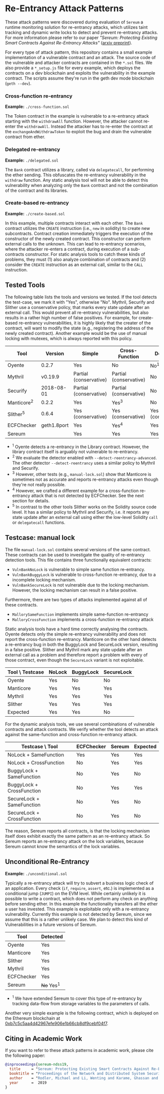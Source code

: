 # Re-Entrancy Attack Patterns

These attack patterns were discovered during evaluation of `Sereum` a runtime
monitoring solution for re-entrancy attacks, which utilizes taint tracking and
dynamic write locks to detect and prevent re-entrancy attacks. For more
information please refer to our paper *"Sereum: Protecting Existing Smart
Contracts Against Re-Entrancy Attacks"* ([arxiv preprint](https://arxiv.org/abs/1812.05934)).

For every type of attack pattern, this repository contains a small example
implementation of a vulnerable contract and an attack. The source code of the
vulnerable and attacker contracts are contained in the `*.sol` files. We also
provide a `*_setup.js` file for every example, which deploys the contracts on a
dev blockchain and exploits the vulnerability in the example contract. The
scripts assume they're run in the geth dev mode blockchain (`geth --dev`).

### Cross-function re-entrancy

**Example:** `./cross-function.sol`

The Token contract in the example is vulnerable to a re-entrancy attack
starting with the `withdrawAll` function. However, the attacker cannot
re-enter the `withdrawAll`. Instead the attacker has to re-enter the contract
at the `exchangeAndWithdrawToken` to exploit the bug and drain the vulnerable
contract from ether.

### Delegated re-entrancy

**Example:** `./delegated.sol`

The `Bank` contract utilizes a library, called via `delegatecall`, for
performing the ether sending. This obfuscates the re-entrancy vulnerability in
the `withdraw` function. Any static analysis tool will not be able to detect
this vulnerability when analyzing only the `Bank` contract and not the
combination of the contract and its libraries.

### Create-based re-entrancy

**Example:** `./create-based.sol`

In this example, multiple contracts interact with each other. The `Bank`
contract utilizes the `CREATE` instruction (i.e., `new` in solidity) to create
new subcontracts. Contract creation immediately triggers the execution of the
constructor of the newly created contract. This constructor can perform
external calls to the unknown. This can lead to re-entrancy scenarios, where
the attacker re-enters a contract, during execution of a sub-contracts
constructor. For static analysis tools to catch these kinds of problems, they
must (1) also analyze combination of contracts and (2) consider the `CREATE`
instruction as an external call, similar to the `CALL` instruction.


## Tested Tools

The following table lists the tools and versions we tested. If the tool detects
the test-case, we mark it with "Yes", otherwise "No". Mythril, Securify and
Slither use a conservative policy, that marks every state update after an
external call. This would prevent all re-entrancy vulnerabilities, but also
results in a rather high number of false positives. For example, for
create-based re-entrancy vulnerabilities, it is highly likely that the creater
of the contract, will want to modify the state (e.g., registering the address
of the newly created contract). Another example would be the use of manual
locking with mutexes, which is always reported with this policy.

| Tool          | Version     | Simple                 | Cross-Function         | Delegated | Create-based | 
| ------------- | ----------- | ---------------------- | ---------------------- | --------- | ------------ |
| Oyente        | 0.2.7       | Yes                    | No                     | No<sup>1</sup> | No      |
| Mythril       | v0.19.9     | Partial (conservative) | Partial (conservative) | No        | Partial (conservative) |
| Securify      | 2018-08-01  | Partial (conservative) | Partial (conservative) | No        | No           |
| Manticore<sup>2</sup> | 0.2.2 | Yes                  | Yes<sup>3</sup>        | No        | No           |
| Slither<sup>5</sup> | 0.6.4 | Yes (conservative)     | Yes (conservative)     | Yes (conservative) | No  |
| ECFChecker    | geth1.8port | Yes                    | Yes<sup>4</sup>        | Yes       | No           |
| Sereum        |             | Yes                    | Yes                    | Yes       | Yes          |


* <sup>1</sup> Oyente detects a re-entrancy in the Library contract. However, 
  the library contract itself is arguably not vulnerable to re-entrancy.
* <sup>2</sup> We evaluate the detector enabled with `--detect-reentrancy-advanced`.
  The other detector `--detect-reentrancy` uses a similar policy to Mythril and
  Securify.
* <sup>3</sup> However, other tests (e.g., `manual-lock.sol`) show that
  Manticore is sometimes not as accurate and reports re-entrancy attacks even
  though they're not really possible.
* <sup>4</sup> However, we crafted a different example for a cross-function
  re-entrancy attack that is not detected by ECFChecker. See the next section 
  for details.
* <sup>5</sup> In contrast to the other tools Slither works on the Solidity
  source code level. It has a similar policy to Mythril and Securify, i.e. it
  reports any state update after an external call using either the low-level
  Solidity `call` or `delegatecall` functions.


## Testcase: manual lock

The file `manual-lock.sol` contains several versions of the same contract. These
contracts can be used to investigate the quality of re-entrancy detection tools.
This file contains three functionally equivalent contracts:

* `VulnBankNoLock` is vulnerable to simple same function re-entrancy.
* `VulnBankBuggyLock` is vulnerable to cross-function re-entrancy, due to a 
  incomplete locking mechanism.
* `VulnBankSecureLock` is not vulnerable due to the locking mechanism. However,
  the locking mechanism can result in a false positive.

Furthermore, there are two types of attacks implemented against all of these
contracts.

* `MallorySameFunction` implements simple same-function re-entrancy
* `MalloryCrossFunction` implements a cross-function re-entrancy attack

Static analysis tools have a hard time correctly analysing the contracts. Oyente
detects only the simple re-entrancy vulnerability and does not report the
cross-function re-entrancy. Manticore on the other hand detects a re-entrancy
bug in both the BuggyLock and SecureLock version, resulting in a false positive.
Slither and Mythril mark any state update after an external call as a problem 
and therefore report a problem with every of those contract, even though the 
`SecureLock` variant is not exploitable.

| Tool \ Testcase | NoLock   | BuggyLock | SecureLock | 
| --------------- | -------- | --------- | ---------- |
| Oyente          | Yes      | No        | No         |
| Manticore       | Yes      | Yes       | Yes        |
| Mythril         | Yes      | Yes       | Yes        |
| Slither         | Yes      | Yes       | Yes        |
| Expected        | Yes      | Yes       | No         |

For the dynamic analysis tools, we use several combinations of vulnerable
contracts and attack contracts. We verify whether the tool detects an attack
against the same-function and cross-function re-entrancy attack.

| Testcase \ Tool            | ECFChecker | Sereum    | Expected |
| ---------------------------| ---------- | --------- | -------- |
| NoLock + SameFunction      | Yes        | Yes       | Yes      |
| NoLock + CrossFunction     | No         | Yes       | Yes      |
| BuggyLock + SameFunction   | No         | Yes       | No       |
| BuggyLock + CrossFunction  | No         | Yes       | Yes      |
| SecureLock + SameFunction  | No         | Yes       | No       |
| SecureLock + CrossFunction | No         | Yes       | No       |

The reason, Sereum reports all contracts, is that the locking mechanism itself
does exhibit exactly the same pattern as an re-entrancy attack. So Sereum
reports an re-entrancy attack on the lock variables, because Sereum cannot know
the semantics of the lock variables.


## Unconditional Re-Entrancy

**Example:** `./unconditional.sol`

Typically a re-entrancy attack will try to subvert a business logic check of an
application. Every check (`if`, `require`, `assert`, etc.) is implemented as a
conditional jump (`JUMPI`) on the EVM level. While certainly unlikely it is
possible to write a contract, which does not perform any check on anything
before sending ether. In this example the functionality transfers all the ether
a user has invested. This example is exploitable only with a re-entrancy
vulnerability. Currently this example is not detected by Sereum, since we
assume that this is a rather unlikely case. We plan to detect this kind of
Vulnerabilities in a future versions of Sereum.

| Tool            | Detected | 
| --------------- | --- |
| Oyente          | Yes |
| Manticore       | Yes |
| Slither         | Yes |
| Mythril         | Yes |
| ECFChecker      | Yes |
| Sereum          | ~~No~~ Yes<sup>1</sup> |

* <sup>1</sup> We have extended Sereum to cover this type of re-entrancy by
  tracking data-flow from storage variables to the parameters of calls.

Another very simple example is the following contract, which is deployed on the Ethereum blockchain at [0xb7c5c5aa4d42967efe906e1b66cb8df9cebf04f7](https://etherscan.io/address/0xb7c5c5aa4d42967efe906e1b66cb8df9cebf04f7#code).

## Citing in Academic Work

If you want to refer to these attack patterns in academic work, please cite the
following paper:

```bibtex
@inproceedings{sereum-ndss19,
  title     = "Sereum: Protecting Existing Smart Contracts Against Re-Entrancy Attacks",
  booktitle = "Proceedings of the Network and Distributed System Security Symposium ({NDSS'19})",
  author    = "Rodler, Michael and Li, Wenting and Karame, Ghassan and Davi, Lucas",
  year      =  2019
}
```
